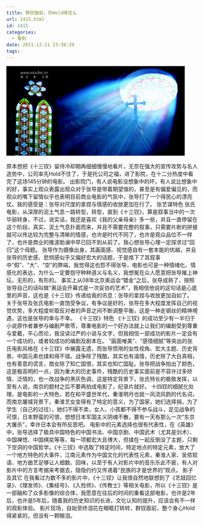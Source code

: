 ```yaml
---
title: 群钗面前，你Hold得住么
url: 1415.html
id: 1415
categories:
  - 看到
date: 2011-12-21 23:38:29
tags:
---
```


[![](/images/uploads/2012/02/201222117235.jpg "201222117235")](/images/uploads/2012/02/201222117235.jpg)

原本想把《十三钗》留待冷却期再细细慢慢地看片，无奈在强大的宣传攻势与名人造势中，公司率先Hold不住了，于是托公司之福，进了影院，在十二分热度中看完了这场145分钟的电影。 出影院门，有人说电影没想象中的坏，有人说比想象中的好，事实上观众表露出观众对于张导是带着期望值的，甚至是有偏爱偏见的，而观众的嘴下留情似乎也表明目前商业电影的气氛中，张导打了一个得民心的漂亮仗。我的感受是：张导对尺度的拿捏与情感的收放更加在行了。 张艺谋特色 张氏电影，从深厚的泥土气息一路转型，转型，直到《十三钗》，算是叙事当中的一次华丽转身，不过，说实话，我还是喜欢《我的父亲母亲》多一些，并且一直停留在这个阶段，真实、泥土气息扑面而来，并且不需要完整的叙事，只需要片断的拼接就可以传达较为完整与清晰的情感，也许是时代不同了，也许是观众品位不一样了，也许是商业的推波助澜中早已回不到从前了。我心想张导心理一定探求过“回归”这个母题。 张导作为摄像出身，其画面感、视觉感自有一套本能的优越，并且张导的历史感、悲悯感似乎又偏好宏大的话题，于是烙下了其叙事中“假”、“大”、“空”的弊端，我觉得这也怨不得张导，电影也可是一种情绪化、情感化的表达，为什么一定要抱守种种道义与名义，我想冤在众人愿意把张导摧上神坛，无形的，有形的。 事实上从08年北京奥运会“镀金”之后，张导成熟了，按照张导自己的话叫做“奥运会开幕式是一次妥协的艺术”，我相信他说的这句话是心底里的声音，这也是《十三钗》传递给我的讯息：张导的拿捏与收放更加自如了。 关于张导及张氏电影一直饱受争议，有争议是好的，张导在多大程度发挥自己的视觉优势，多大程度听取反对者的声音之间不断调整平衡，这是一种走钢丝的精神境遇，这也是张导的幸与不幸。 《十三钗》特色 《十三钗》的成功至少有一半归于小说原作者兼参与编剧严歌苓，尊重电影的一个好办法就上让我们的编剧受到尊重与爱戴，平心而论，我没读过严的小说与文字，但我相信一部成功的影片一定会有一个成功的，或者较成功的编剧及剧本在。 “画面唯美”、“感情细腻”等突出的张氏电影风格在《十三钗》中展露无遗，而张导惯用的女性视角、宏大主题、历史背景、中国元素也揉和得不错。战争除了残酷，其实也有温情，历史除了大白真相，也有善意的谎言，商女除了知亡国恨，其实也知亡国耻。张导把战争拍出了颜色，这是极高明的一点，因为重大的历史事件，残酷的历史事实面前是不容许过多矫情、泛情的，也一改战争的黑灰色调，这是特定背景下，张氏特长的极致发挥，以至有人说，南京的题材之后不要再拍成电影了，纪录片就好。 十四钗的细腻化处理，是电影的一大特色，若在和平盛世年代，秦淮明月也就一风流风韵的代名词，而南京屠城背景下，秦淮艺女变得有了特定的意义，为了国家，她们选择捐，为了学生（自己的过往），她们不得不卖，女人、小孩都不得不参与战斗，足见战争的可恨，日本野蛮的可恨，想想日本军国主义阴魂不散，要有一天有那么一次“东京大屠杀”，幸许日本会有所反思吧。 电影中的元素选择也很有代表性，在《英雄》中，张导选择了极具中国特色的中国书法、中国京剧、中国武术（尤其是剑术）、中国禅悟、中国棋奕等等，每一项都宏大且博大，但揉在一起反倒没了主题，只剩下空洞的中国哲学。《十三钗》中选取了特定时间，特定地点的特定元素，放大了一个地方特色的大事件，江南元素作为中国文化的代表性元素，秦淮人家、吴侬软语、地方曲艺足够让人细数、回味，以至于有人对影片中的音乐乐此不疲，有人对影片中的方言考据来考据去，隐隐约约又传递着“民族的才是世界的”观点。 影子及其它 在我看过为数不多的影片中，《十三钗》让我很自然地联想到了《艺妓回忆录》、《理发师》、《集结号》、《入殓师》、《传教士》等相关电影，所以《十三钗》是一部融和了众多影像的综合体，我愿意在往后的时间的重看这部电影，也许是2年后，也许是5年后，随着我的历史知识的长进，文化认知的提升，应该会有不一样的观影体验。 影片现场，自始至终泪花在眼眶打转转，群钗面前，整个身心Hold得紧紧的，但没有一颗眼泪。